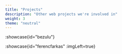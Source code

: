 ```yaml
---
title: "Projects"
description: "Other web projects we're involved in"
weight: 3
theme: "neutral"
---
```


:showcase{id="bezulu"}

:showcase{id="ferencfarkas" :imgLeft=true}
